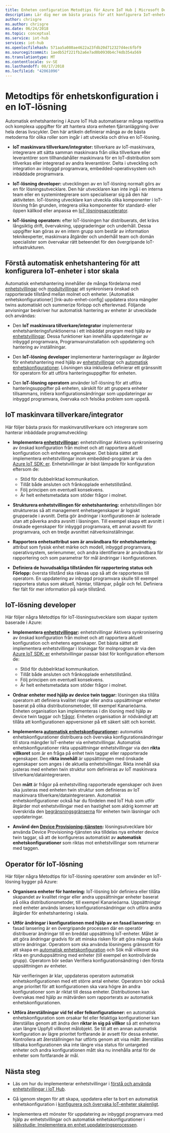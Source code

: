 ```yaml
---
title: Enheten configuration Metodtips för Azure IoT Hub | Microsoft Docs
description: Lär dig mer om bästa praxis för att konfigurera IoT-enheter i stor skala
author: chrisgre
ms.author: chrisgre
ms.date: 06/24/2018
ms.topic: conceptual
ms.service: iot-hub
services: iot-hub
ms.openlocfilehash: 571aa5a080ae4622a23fdb20d712327d4ec6fbf9
ms.sourcegitcommit: 1aedb52f221fb2a6e7ad0b0930b4c74db354a569
ms.translationtype: MT
ms.contentlocale: sv-SE
ms.lasthandoff: 08/17/2018
ms.locfileid: "42061096"
---
```

# <a name="best-practices-for-device-configuration-within-an-iot-solution"></a>Metodtips för enhetskonfiguration i en IoT-lösning

Automatisk enhetshantering i Azure IoT Hub automatiserar många repetitiva och komplexa uppgifter för att hantera stora enheten fjärranläggning över hela deras livscykler. Den här artikeln definierar många av de bästa metoderna för olika roller som ingår i att utveckla och driva en IoT-lösning.

* **IoT maskinvara tillverkare/integrator:** tillverkare av IoT-maskinvara, integrerare att sätta samman maskinvara från olika tillverkare eller leverantörer som tillhandahåller maskinvara för en IoT-distribution som tillverkas eller integrerad av andra leverantörer. Delta i utveckling och integration av inbyggd programvara, embedded-operativsystem och inbäddade programvara.

* **IoT-lösning developer:** utvecklingen av en IoT-lösning normalt görs av en för lösningsutvecklare. Den här utvecklaren kan inte ingå i en interna team eller en systemintegrerare som specialiserar sig på den här aktiviteten. IoT-lösning utvecklare kan utveckla olika komponenter i IoT-lösning från grunden, integrera olika komponenter för standard- eller öppen källkod eller anpassa en [IoT lösningsaccelerator](/azure/iot-accelerators/).

* **IoT-lösning operatorn:** efter IoT-lösningen har distribuerats, det krävs långsiktig drift, övervakning, uppgraderingar och underhåll. Dessa uppgifter kan göras av en intern grupp som består av information teknikexperter, maskinvara åtgärder och underhåll team och domän specialister som övervakar rätt beteendet för den övergripande IoT-infrastrukturen.

## <a name="understand-automatic-device-management-for-configuring-iot-devices-at-scale"></a>Förstå automatisk enhetshantering för att konfigurera IoT-enheter i stor skala

Automatisk enhetshantering innehåller de många fördelarna med [enhetstvillingar](iot-hub-devguide-device-twins.md) och [modultvillingar](iot-hub-devguide-module-twins.md) att synkronisera önskad och rapporterade tillstånd mellan molnet och enheter. [Automatisk enhetskonfigurationer] [lnk-auto-enhet-config] uppdatera stora mängder twins automatiskt och summerize förlopp och efterlevnad. Följande anvisningar beskriver hur automatisk hantering av enheter är utvecklade och användas:

* Den **IoT maskinvara tillverkare/integrator** implementerar enhetshanteringsfunktionerna i ett inbäddat program med hjälp av [enhetstvillingar](iot-hub-devguide-device-twins.md). Dessa funktioner kan innehålla uppdateringar av inbyggd programvara, Programvaruinstallation och uppdatering och hantering av inställningar.

* Den **IoT-lösning developer** implementerar hanteringslager av åtgärder för enhetshantering med hjälp av [enhetstvillingar](iot-hub-devguide-device-twins.md) och [automatisk enhetskonfigurationer](iot-hub-auto-device-config.md). Lösningen ska inkludera definierar ett gränssnitt för operatorn för att utföra hanteringsuppgifter för enheten.

* Den **IoT-lösning operatorn** använder IoT-lösning för att utföra hanteringsuppgifter på enheten, särskilt för att gruppera enheter tillsammans, initiera konfigurationsändringar som uppdateringar av inbyggd programvara, övervaka och felsöka problem som uppstå.

## <a name="iot-hardware-manufacturerintegrator"></a>IoT maskinvara tillverkare/integrator

Här följer bästa praxis för maskinvarutillverkare och integrerare som hanterar inbäddade programutveckling:

* **Implementera [enhetstvillingar](iot-hub-devguide-device-twins.md):** enhetstvillingar Aktivera synkronisering av önskad konfiguration från molnet och att rapportera aktuell konfiguration och enhetens egenskaper. Det bästa sättet att implementera enhetstvillingar inom embedded-program är via den [Azure IoT SDK: er](https://github.com/Azure/azure-iot-sdks). Enhetstvillingar är bäst lämpade för konfiguration eftersom de:

    * Stöd för dubbelriktad kommunikation.
    * Tillåt både ansluten och frånkopplade enhetstillstånd.
    * Följ principen om eventuell konsekvens.
    * Är helt enhetsmetadata som stöder frågor i molnet.

* **Strukturera enhetstvillingen för enhetshantering:** enhetstvillingen bör struktureras så att management enhetsegenskaper är logiskt grupperade i avsnitt. Detta gör ändringar i konfigurationen är isolerade utan att påverka andra avsnitt i läsningen. Till exempel skapa ett avsnitt i önskade egenskaper för inbyggd programvara, ett annat avsnitt för programvara, och en tredje avsnittet nätverksinställningar. 

* **Rapportera enhetsattribut som är användbara för enhetshantering:** attribut som fysisk enhet märke och modell, inbyggd programvara, operativsystem, serienummer, och andra identifierare är användbara för rapportering och som parametrar för mål ändringar i konfigurationen.

* **Definiera de huvudsakliga tillstånden för rapportering status och Förlopp:** översta tillstånd ska räknas upp så att de rapporteras till operatorn. En uppdatering av inbyggd programvara skulle till exempel rapportera status som aktuell, hämtar, tillämpar, pågår och fel. Definiera fler fält för mer information på varje tillstånd.

## <a name="iot-solution-developer"></a>IoT-lösning developer

Här följer några Metodtips för IoT-lösningsutvecklare som skapar system baserade i Azure:

* **Implementera [enhetstvillingar](iot-hub-devguide-device-twins.md):** enhetstvillingar Aktivera synkronisering av önskad konfiguration från molnet och att rapportera aktuell konfiguration och enhetens egenskaper. Det bästa sättet att implementera enhetstvillingar i lösningar för molnprogram är via den [Azure IoT SDK: er](https://github.com/Azure/azure-iot-sdks.) enhetstvillingar passar bäst för konfiguration eftersom de:

    * Stöd för dubbelriktad kommunikation.
    * Tillåt både ansluten och frånkopplade enhetstillstånd. 
    * Följ principen om eventuell konsekvens.
    * Är helt enhetsmetadata som stöder frågor i molnet.

* **Ordnar enheter med hjälp av device twin taggar:** lösningen ska tillåta operatorn att definiera kvalitet ringar eller andra uppsättningar enheter baserat på olika distributionsmetoder, till exempel Kanarieöarna. Enheten organisation kan implementeras i din lösning med hjälp av device twin taggar och [frågor](iot-hub-devguide-query-language.md). Enheten organisation är nödvändigt att tillåta att konfigurationen appversioner på ett säkert sätt och korrekt.

* **Implementera [automatisk enhetskonfigurationer](iot-hub-auto-device-config.md):** automatisk enhetskonfigurationer distribuera och övervaka konfigurationsändringar till stora mängder IoT-enheter via enhetstvillingar. Automatisk enhetskonfigurationer rikta uppsättningar enhetstvillingar via den **rikta villkoret** som är en fråga på enhet twin taggar eller rapporterade egenskaper. Den **rikta innehåll** är uppsättningen med önskade egenskaper som anges i de aktuella enhetstvillingar. Rikta innehåll ska justeras med enheten twin struktur som definieras av IoT maskinvara tillverkare/dataintegreraren. 

   Den **mått** är frågor på enhetstvilling rapporterade egenskaper och även ska justeras med enheten twin struktur som definieras av IoT maskinvara tillverkare/dataintegreraren. Automatisk enhetskonfigurationer också har du fördelen med IoT Hub som utför åtgärder mot enhetstvillingar med en hastighet som aldrig kommer att överskrida den [begränsningsgränserna](iot-hub-devguide-quotas-throttling.md) för enheten twin läsningar och uppdateringar.

* **Använd den [Device Provisioning-tjänsten](../iot-dps/how-to-manage-enrollments.md):** lösningsutvecklare bör använda Device Provisioning-tjänsten ska tilldelas nya enheter device twin taggar, så att de konfigureras automatiskt av  **automatisk enhetskonfigurationer** som riktas mot enhetstvillingar som returnerar med taggen. 

## <a name="iot-solution-operator"></a>Operator för IoT-lösning

Här följer några Metodtips för IoT-lösning operatörer som använder en IoT-lösning bygger på Azure:

* **Organisera enheter för hantering:** IoT-lösning bör definiera eller tillåta skapandet av kvalitet ringar eller andra uppsättningar enheter baserat på olika distributionsmetoder, till exempel Kanarieöarna. Uppsättningar med enheter används lansera konfigurationsändringar och utföra andra åtgärder för enhetshantering i skala.

* **Utför ändringar i konfigurationen med hjälp av en fasad lansering:** en fasad lansering är en övergripande processen där en operatör distribuerar ändringar till en breddat uppsättning IoT-enheter. Målet är att göra ändringar gradvis för att minska risken för att göra många skala större ändringar.  Operatorn som ska använda lösningens gränssnitt för att skapa en [automatisk enhetskonfiguration](iot-hub-auto-device-config.md) och Sök mål villkoret ska rikta en grunduppsättning med enheter (till exempel en kontrollvärde grupp). Operatorn bör sedan Verifiera konfigurationsändring i den första uppsättningen av enheter. 

   När verifieringen är klar, uppdateras operatorn automatisk enhetskonfigurationen med ett större antal enheter. Operatorn bör också ange prioritet för att konfigurationen ska vara högre än andra konfigurationer som är riktat till dessa enheter. Distributionen kan övervakas med hjälp av mätvärden som rapporterats av automatisk enhetskonfigurationen. 

* **Utföra återställningar vid fel eller felkonfigurationer:** en automatisk enhetskonfiguration som orsakar fel eller felaktiga konfigurationer kan återställas genom att ändra den **riktar in sig på villkor** så att enheterna utan längre Uppfyll villkoret målobjekt. Se till att en annan automatisk konfiguration av lägre prioritet fortfarande är avsett för dessa enheter. Kontrollera att återställningen har utförts genom att visa mått: återställas tillbaka konfigurationen ska inte längre visa status för untargeted enheter och andra konfigurationen mått ska nu innehålla antal för de enheter som fortfarande är mål.

## <a name="next-steps"></a>Nästa steg

* Läs om hur du implementerar enhetstvillingar i [förstå och använda enhetstvillingar i IoT Hub](iot-hub-devguide-device-twins.md).

* Gå igenom stegen för att skapa, uppdatera eller ta bort en automatisk enhetskonfiguration i [konfigurera och övervaka IoT-enheter skalenligt](iot-hub-auto-device-config.md).

* Implementera ett mönster för uppdatering av inbyggd programvara med hjälp av enhetstvillingar och automatisk enhetskonfigurationer i [självstudie: Implementera en enhet uppdateringsprocessen](tutorial-firmware-update.md). 
